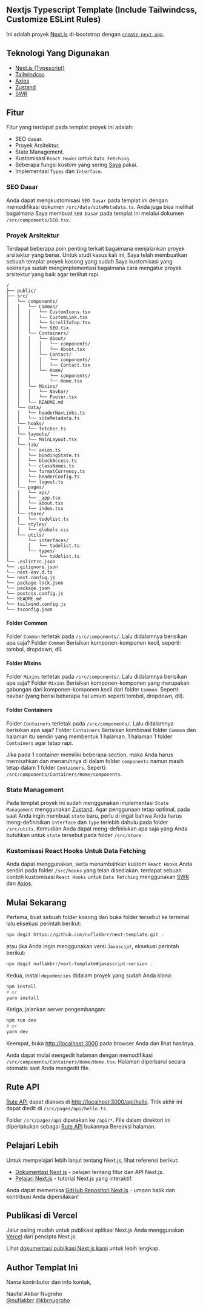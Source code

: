 ## Nextjs Typescript Template (Include Tailwindcss, Customize ESLint Rules)

Ini adalah proyek [Next.js](https://nextjs.org/) di-bootstrap dengan [`create-next-app`](https://github.com/vercel/next.js/tree/canary/packages/create-next-app).

## Teknologi Yang Digunakan

- [Next.js (Typescript)](https://nextjs.org/)
- [Tailwindcss](https://tailwindcss.com/)
- [Axios](https://axios-http.com/docs/intro)
- [Zustand](https://docs.pmnd.rs/zustand/getting-started/introduction)
- [SWR](https://swr.vercel.app)

## Fitur

Fitur yang terdapat pada templat proyek ini adalah:

- SEO dasar.
- Proyek Arsitektur.
- State Management.
- Kustomisasi `React Hooks` untuk `Data Fetching`.
- Beberapa fungsi kustom yang sering [Saya](https://github.com/nuflakbrr) pakai.
- Implementasi `Types` dan `Interface`.

### SEO Dasar

Anda dapat mengkustomisasi `SEO Dasar` pada templat ini dengan memodifikasi dokumen `/src/data/siteMetadata.ts`. Anda juga bisa melihat bagaimana Saya membuat `SEO Dasar` pada templat ini melalui dokumen `/src/components/SEO.tsx`.

### Proyek Arsitektur

Terdapat beberapa poin penting terkait bagaimana menjalankan proyek arsitektur yang benar. Untuk studi kasus kali ini, Saya telah membuatkan sebuah templat proyek kosong yang sudah Saya kustomisasi yang sekiranya sudah mengimplementasi bagaimana cara mengatur proyek arsitektur yang baik agar terlihat rapi.

```
/
├── public/
├── src/
│   └── components/
│   │   └── Common/
│   │   │   └── CustomIcons.tsx
│   │   │   └── CustomLink.tsx
│   │   │   └── ScrollToTop.tsx
│   │   │   └── SEO.tsx
│   │   └── Containers/
│   │   │   └── About/
│   │   │   │   └── components/
│   │   │   │   └── About.tsx
│   │   │   └── Contact/
│   │   │   │   └── components/
│   │   │   │   └── Contact.tsx
│   │   │   └── Home/
│   │   │       └── components/
│   │   │       └── Home.tsx
│   │   └── Mixins/
│   │   │   └── Navbar/
│   │   │   └── Footer.tsx
│   │   └── README.md
│   └── data/
│   │   └── headerNavLinks.ts
│   │   └── siteMetadata.ts
│   └── hooks/
│   │   └── fetcher.ts
│   └── layouts/
│   │   └── MainLayout.tsx
│   └── lib/
│   │   └── axios.ts
│   │   └── bindingState.ts
│   │   └── blockAccess.ts
│   │   └── classNames.ts
│   │   └── formatCurrency.ts
│   │   └── headerConfig.ts
│   │   └── logout.ts
│   └── pages/
│   │   └── api/
│   │   └── _app.tsx
│   │   └── about.tsx
│   │   └── index.tsx
│   └── store/
│   │   └── todolist.ts
│   └── styles/
│   │   └── globals.css
│   └── utils/
│       └── interfaces/
│       │   └── todolist.ts
│       └── types/
│           └── todolist.ts
└── .eslintrc.json
└── .gitignore.json
└── next-env.d.ts
└── next.config.js
└── package-lock.json
└── package.json
└── postcss.config.js
└── README.md
└── tailwind.config.js
└── tsconfig.json
```

#### Folder Common

Folder `Common` terletak pada `/src/components/`. Lalu didalamnya berisikan apa saja? Folder `Common` Berisikan komponen-komponen kecil, seperti: tombol, dropdown, dll.

#### Folder Mixins

Folder `Mixins` terletak pada `/src/components/`. Lalu didalamnya berisikan apa saja? Folder `Mixins` Berisikan komponen-komponen yang merupakan gabungan dari komponen-komponen kecil dari folder `Common`. Seperti: navbar (yang berisi beberapa hal umum seperti tombol, dropdown, dll).

#### Folder Containers

Folder `Containers` terletak pada `/src/components/`. Lalu didalamnya berisikan apa saja? Folder `Containers` Berisikan kombinasi folder `Common` dan halaman itu sendiri yang membentuk 1 halaman. 1 halaman 1 folder `Containers` agar tetap rapi.

Jika pada 1 container memiliki beberapa section, maka Anda harus memisahkan dan menaruhnya di dalam folder `components` namun masih tetap dalam 1 folder `Containers`. Seperti: `/src/components/Containers/Home/components`.

### State Management

Pada templat proyek ini sudah menggunakan implementasi `State Management` menggunakan [Zustand](https://docs.pmnd.rs/zustand/getting-started/introduction). Agar penggunaan tetap optimal, pada saat Anda ingin membuat `state` baru, perlu di ingat bahwa Anda harus meng-definisikan `Interface` dan `Type` terlebih dahulu pada folder `/src/utils`. Kemudian Anda dapat meng-definisikan apa saja yang Anda butuhkan untuk `state` tersebut pada folder `/src/store`.

### Kustomisasi React Hooks Untuk Data Fetching

Anda dapat menggunakan, serta menambahkan kustom `React Hooks` Anda sendiri pada folder `/src/hooks` yang telah disediakan. terdapat sebuah contoh kustomisasi `React Hooks` untuk `Data Fetching` menggunakan [SWR](https://swr.vercel.app) dan [Axios](https://axios-http.com/docs/intro).

## Mulai Sekarang

Pertama, buat sebuah folder kosong dan buka folder tersebut ke terminal lalu eksekusi perintah berikut:

```bash
npx degit https://github.com/nuflakbrr/next-template.git .
```

atau jika Anda ingin menggunakan versi `Javascipt`, eksekusi perintah berikut:

```bash
npx degit nuflakbrr/next-template#javascript-version .
```

Kedua, install `depedencies` didalam proyek yang sudah Anda klona:

```bash
npm install
# or
yarn install
```

Ketiga, jalankan server pengembangan:

```bash
npm run dev
# or
yarn dev
```

Keempat, buka [http://localhost:3000](http://localhost:3000) pada browser Anda dan lihat hasilnya.

Anda dapat mulai mengedit halaman dengan memodifikasi `/src/components/Containers/Home/Home.tsx`. Halaman diperbarui secara otomatis saat Anda mengedit file.

## Rute API

[Rute API](https://nextjs.org/docs/api-routes/introduction) dapat diakses di [http://localhost:3000/api/hello](http://localhost:3000/api/hello). Titik akhir ini dapat diedit di `/src/pages/api/hello.ts`.

Folder `/src/pages/api` dipetakan ke `/api/*`. File dalam direktori ini diperlakukan sebagai [Rute API](https://nextjs.org/docs/api-routes/introduction) bukannya Bereaksi halaman.

## Pelajari Lebih

Untuk mempelajari lebih lanjut tentang Next.js, lihat referensi berikut:

- [Dokumentasi Next.js](https://nextjs.org/docs) - pelajari tentang fitur dan API Next.js.
- [Pelajari Next.js](https://nextjs.org/learn) - tutorial Next.js yang interaktif.

Anda dapat memeriksa [GitHub Repositori Next.js](https://github.com/vercel/next.js/) - umpan balik dan kontribusi Anda dipersilakan!

## Publikasi di Vercel

Jalur paling mudah untuk publikasi aplikasi Next.js Anda menggunakan [Vercel](https://vercel.com/new?utm_medium=default-template&filter=next.js&utm_source=create-next-app&utm_campaign=create-next-app-readme) dari pencipta Next.js.

Lihat [dokumentasi publikasi Next.js kami](https://nextjs.org/docs/deployment) untuk lebih lengkap.

## Author Templat Ini

Nama kontributor dan info kontak,

Naufal Akbar Nugroho  
[@nuflakbrr](https://github.com/nuflakbrr)
[@kbrnugroho](https://instagram.com/kbrnugroho)
